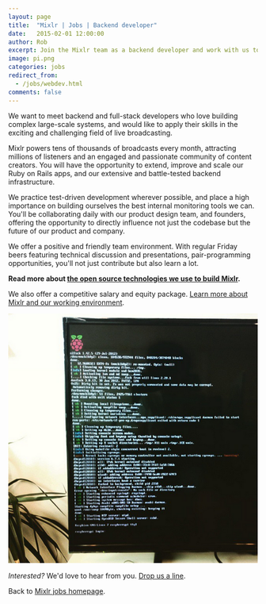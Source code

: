 ```yaml
---
layout: page
title:  "Mixlr | Jobs | Backend developer"
date:   2015-02-01 12:00:00
author: Rob
excerpt: Join the Mixlr team as a backend developer and work with us to build the world's biggest audio broadcasting platform.
image: pi.png
categories: jobs
redirect_from:
  - /jobs/webdev.html
comments: false
---
```


We want to meet backend and full-stack developers who love building complex large-scale systems, and would like to apply their skills in the exciting and challenging field of live broadcasting.

Mixlr powers tens of thousands of broadcasts every month, attracting millions of listeners and an engaged and passionate community of content creators. You will have the opportunity to extend, improve and scale our Ruby on Rails apps, and our extensive and battle-tested backend infrastructure.

We practice test-driven development wherever possible, and place a high importance on building ourselves the best internal monitoring tools we can. You'll be collaborating daily with our product design team, and founders, offering the opportunity to directly influence not just the codebase but the future of our product and company.

We offer a positive and friendly team environment. With regular Friday beers featuring technical discussion and presentations, pair-programming opportunities, you'll not just contribute but also learn a lot.

**Read more about [the open source technologies we use to build Mixlr](http://tech.mixlr.com/development/2016/02/02/10-open-source-technologies-at-mixlr.html).**

We also offer a competitive salary and equity package. [Learn more about Mixlr and our working environment](/jobs).

![Mixlr Raspberry Pi](/images/pi.png)

_Interested?_ We'd love to hear from you. [Drop us a line](mailto:jobs@mixlr.com).

Back to [Mixlr jobs homepage](/jobs).
